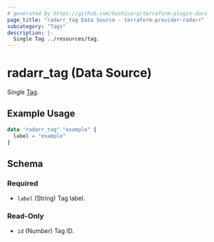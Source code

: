 ```yaml
---
# generated by https://github.com/hashicorp/terraform-plugin-docs
page_title: "radarr_tag Data Source - terraform-provider-radarr"
subcategory: "Tags"
description: |-
  Single Tag ../resources/tag.
---
```


# radarr_tag (Data Source)

<!-- subcategory:Tags -->
Single [Tag](../resources/tag).

## Example Usage

```terraform
data "radarr_tag" "example" {
  label = "example"
}
```

<!-- schema generated by tfplugindocs -->
## Schema

### Required

- `label` (String) Tag label.

### Read-Only

- `id` (Number) Tag ID.
